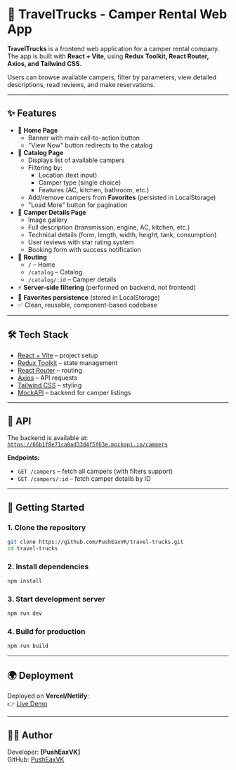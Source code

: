 # 🚐 TravelTrucks - Camper Rental Web App

**TravelTrucks** is a frontend web application for a camper rental company.  
The app is built with **React + Vite**, using **Redux Toolkit, React Router,
Axios, and Tailwind CSS**.

Users can browse available campers, filter by parameters, view detailed
descriptions, read reviews, and make reservations.

---

## ✨ Features

- 📌 **Home Page**
  - Banner with main call-to-action button
  - "View Now" button redirects to the catalog
- 🚐 **Catalog Page**
  - Displays list of available campers
  - Filtering by:
    - Location (text input)
    - Camper type (single choice)
    - Features (AC, kitchen, bathroom, etc.)
  - Add/remove campers from **Favorites** (persisted in LocalStorage)
  - "Load More" button for pagination
- 📝 **Camper Details Page**
  - Image gallery
  - Full description (transmission, engine, AC, kitchen, etc.)
  - Technical details (form, length, width, height, tank, consumption)
  - User reviews with star rating system
  - Booking form with success notification
- 🔀 **Routing**
  - `/` – Home
  - `/catalog` – Catalog
  - `/catalog/:id` – Camper details
- ⚡ **Server-side filtering** (performed on backend, not frontend)
- 💾 **Favorites persistence** (stored in LocalStorage)
- ✅ Clean, reusable, component-based codebase

---

## 🛠️ Tech Stack

- [React + Vite](https://vitejs.dev/) – project setup
- [Redux Toolkit](https://redux-toolkit.js.org/) – state management
- [React Router](https://reactrouter.com/) – routing
- [Axios](https://axios-http.com/) – API requests
- [Tailwind CSS](https://tailwindcss.com/) – styling
- [MockAPI](https://mockapi.io/) – backend for camper listings

---

## 📡 API

The backend is available at:  
[`https://66b1f8e71ca8ad33d4f5f63e.mockapi.io/campers`](https://66b1f8e71ca8ad33d4f5f63e.mockapi.io/campers)

**Endpoints:**

- `GET /campers` – fetch all campers (with filters support)
- `GET /campers/:id` – fetch camper details by ID

---

## 🚀 Getting Started

### 1. Clone the repository

```bash
git clone https://github.com/PushEaxVK/travel-trucks.git
cd travel-trucks
```

### 2. Install dependencies

```bash
npm install
```

### 3. Start development server

```bash
npm run dev
```

### 4. Build for production

```bash
npm run build
```

---

## 🌍 Deployment

Deployed on **Vercel/Netlify**:  
👉 [Live Demo](https://travel-trucks-silk-zeta.vercel.app/)

---

## 👨‍💻 Author

Developer: **[PushEaxVK]**  
GitHub: [PushEaxVK](https://github.com/PushEaxVK)

